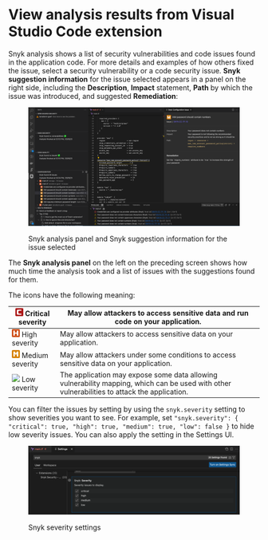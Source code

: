 # View analysis results from Visual Studio Code extension

Snyk analysis shows a list of security vulnerabilities and code issues found in the application code. For more details and examples of how others fixed the issue, select a security vulnerability or a code security issue. **Snyk suggestion information** for the issue selected appears in a panel on the right side, including the **Description**, **Impact** statement, **Path** by which the issue was introduced, and suggested **Remediation**:

<figure><img src="../../../../.gitbook/assets/Screenshot 2023-03-16 at 16.07.06.png" alt="Snyk analysis panel and Snyk suggestion information for the issue selected"><figcaption><p>Snyk analysis panel and Snyk suggestion information for the issue selected</p></figcaption></figure>

The **Snyk analysis panel** on the left on the preceding screen shows how much time the analysis took and a list of issues with the suggestions found for them.

The icons have the following meaning:

| ![](<../../../../.gitbook/assets/image (192).png>) Critical severity                                                                                                                                                                | May allow attackers to access sensitive data and run code on your application.                                                               |
| ----------------------------------------------------------------------------------------------------------------------------------------------------------------------------------------------------------------------------------- | -------------------------------------------------------------------------------------------------------------------------------------------- |
| ![](<../../../../.gitbook/assets/image (10) (1) (1) (2) (1) (1) (1) (1) (1) (1) (1) (1) (1) (1) (1) (1) (1) (1) (1) (1) (1) (1) (1) (1) (1) (1) (1) (1) (1) (1) (1) (1) (1) (1) (1) (1) (1) (1) (1) (1) (1) (5).png>) High severity | May allow attackers to access sensitive data on your application.                                                                            |
| ![](<../../../../.gitbook/assets/image (116) (1) (2).png>) Medium severity                                                                                                                                                          | May allow attackers under some conditions to access sensitive data on your application.                                                      |
| ![](<../../../../.gitbook/assets/image (81) (1) (1) (1) (1) (1).png>) Low severity                                                                                                                                                  | The application may expose some data allowing vulnerability mapping, which can be used with other vulnerabilities to attack the application. |

You can filter the issues by setting by using the `snyk.severity` setting to show severities you want to see. For example, set `"snyk.severity": { "critical": true, "high": true, "medium": true, "low": false }` to hide low severity issues. You can also apply the setting in the Settings UI.

<figure><img src="../../../../.gitbook/assets/Screenshot 2023-03-16 at 16.05.27.png" alt="Snyk severity settings"><figcaption><p>Snyk severity settings</p></figcaption></figure>
